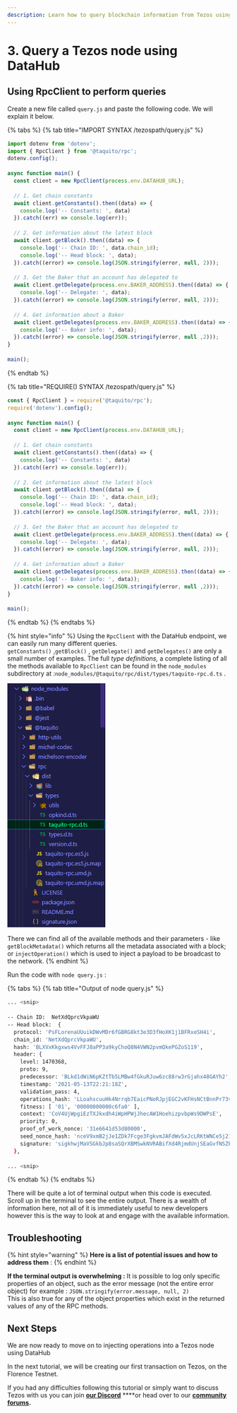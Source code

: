 ```yaml
---
description: Learn how to query blockchain information from Tezos using DataHub
---
```


# 3. Query a Tezos node using DataHub

## Using RpcClient to perform queries

Create a new file called `query.js` and paste the following code. We will explain it below.

{% tabs %}
{% tab title="IMPORT SYNTAX /tezospath/query.js" %}
```javascript
import dotenv from 'dotenv';
import { RpcClient } from '@taquito/rpc';
dotenv.config();

async function main() {
  const client = new RpcClient(process.env.DATAHUB_URL);
  
  // 1. Get chain constants
  await client.getConstants().then((data) => {
    console.log('-- Constants: ', data) 
  }).catch((err) => console.log(err));

  // 2. Get information about the latest block
  await client.getBlock().then((data) => {
    console.log('-- Chain ID: ', data.chain_id);
    console.log('-- Head block: ', data);
  }).catch((error) => console.log(JSON.stringify(error, null, 2)));

  // 3. Get the Baker that an account has delegated to
  await client.getDelegate(process.env.BAKER_ADDRESS).then((data) => {
    console.log('-- Delegate: ', data);
  }).catch((error) => console.log(JSON.stringify(error, null, 2)));

  // 4. Get information about a Baker
  await client.getDelegates(process.env.BAKER_ADDRESS).then((data) => {
    console.log('-- Baker info: ', data);
  }).catch((error) => console.log(JSON.stringify(error, null ,2)));
}

main();
```
{% endtab %}

{% tab title="REQUIRE\(\) SYNTAX /tezospath/query.js" %}
```javascript
const { RpcClient } = require('@taquito/rpc');
require('dotenv').config();

async function main() {
  const client = new RpcClient(process.env.DATAHUB_URL);
  
  // 1. Get chain constants
  await client.getConstants().then((data) => {
    console.log('-- Constants: ', data) 
  }).catch((err) => console.log(err));

  // 2. Get information about the latest block
  await client.getBlock().then((data) => {
    console.log('-- Chain ID: ', data.chain_id);
    console.log('-- Head block: ', data);
  }).catch((error) => console.log(JSON.stringify(error, null, 2)));

  // 3. Get the Baker that an account has delegated to
  await client.getDelegate(process.env.BAKER_ADDRESS).then((data) => {
    console.log('-- Delegate: ', data);
  }).catch((error) => console.log(JSON.stringify(error, null, 2)));

  // 4. Get information about a Baker
  await client.getDelegates(process.env.BAKER_ADDRESS).then((data) => {
    console.log('-- Baker info: ', data));
  }).catch((error) => console.log(JSON.stringify(error, null ,2)));
}

main();
```
{% endtab %}
{% endtabs %}

{% hint style="info" %}
Using the `RpcClient` with the DataHub endpoint, we can easily run many different queries.  
`getConstants()` ,`getBlock()` , `getDelegate()` and `getDelegates()` are only a small number of examples. The full _type definitions,_ a complete listing of all the methods available to `RpcClient` can be found in the `node_modules` subdirectory at :`node_modules/@taquito/rpc/dist/types/taquito-rpc.d.ts` . 

![Read the type definitions for maximum knowledge](../../../../.gitbook/assets/taquito-typedef-path.png)

There we can find all of the available methods and their parameters - like `getBlockMetadata()` which returns all the metadata associated with a block;  
 or `injectOperation()` which is used to inject a payload to be broadcast to the network.
{% endhint %}

Run the code with `node query.js` :

{% tabs %}
{% tab title="Output of node query.js" %}
```bash
... <snip>

-- Chain ID:  NetXdQprcVkpaWU
-- Head block:  {
  protocol: 'PsFLorenaUUuikDWvMDr6fGBRG8kt3e3D3fHoXK1j1BFRxeSH4i',
  chain_id: 'NetXdQprcVkpaWU',
  hash: 'BLXVxKkgxws4VvFFJ8aPP3a9kyChoQ8N4VWN2pvmQkePGZoS119',
  header: {
    level: 1470368,
    proto: 9,
    predecessor: 'BLkd1dWiN6pKZtTb5LMBw4fGkuRJuw6zc88rw3rGjahx48GAYh2',
    timestamp: '2021-05-13T22:21:18Z',
    validation_pass: 4,
    operations_hash: 'LLoahscuuHk4Nrrqb7EaicPNoRJpjEGC2vKFHsNCtBnnPr73vzsYQ',
    fitness: [ '01', '00000000000c6fa0' ],
    context: 'CoV4UjWpgiEzTXJkxdh4iWpHPWjJhecAW1HoehizpvbpWs9DWPsE',
    priority: 0,
    proof_of_work_nonce: '31e6641d53d80000',
    seed_nonce_hash: 'nceV9xmB2jJe1ZDk7Fcge3FgkvmJAFdWv5xJcLRKtWNCe5j21m59U',
    signature: 'sigkhwjMaVSGkbJp8saSQrXBMSwkNVRABifXd4RjmdUnjSEaGvfNSZFj9mzUNcy3hMw9VYCWyPpFeWE1F2NkpLaa686HhTwv'
  },
  
... <snip>
```
{% endtab %}
{% endtabs %}

There will be quite a lot of terminal output when this code is executed. Scroll up in the terminal to see the entire output. There is a wealth of information here, not all of it is immediately useful to new developers however this is the way to look at and engage with the available information.

## Troubleshooting

{% hint style="warning" %}
**Here is a list of potential issues and how to address them** :
{% endhint %}

**If the terminal output is overwhelming :** It is possible to log only specific properties of an object, such as the error message \(not the entire error object\) for example : `JSON.stringify(error.message, null, 2)`  
This is also true for any of the object properties which exist in the returned values of any of the RPC methods.

## Next Steps

We are now ready to move on to injecting operations into a Tezos node using DataHub

In the next tutorial, we will be creating our first transaction on Tezos, on the Florence Testnet.

If you had any difficulties following this tutorial or simply want to discuss Tezos with us you can join [**our Discord**](https://discord.gg/fszyM7K) ****or head over to our [**community forums**](https://community.figment.io)**.**


